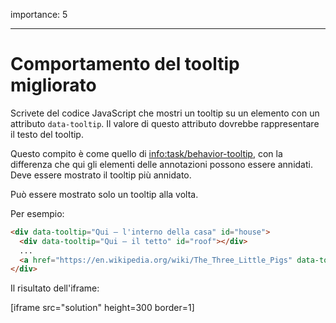 importance: 5

---

# Comportamento del tooltip migliorato

Scrivete del codice JavaScript che mostri un tooltip su un elemento con un attributo `data-tooltip`. Il valore di questo attributo dovrebbe rappresentare il testo del tooltip.

Questo compito è come quello di <info:task/behavior-tooltip>, con la differenza che qui gli elementi delle annotazioni possono essere annidati. Deve essere mostrato il tooltip più annidato.

Può essere mostrato solo un tooltip alla volta.

Per esempio:

```html
<div data-tooltip="Qui – l'interno della casa" id="house">
  <div data-tooltip="Qui – il tetto" id="roof"></div>
  ...
  <a href="https://en.wikipedia.org/wiki/The_Three_Little_Pigs" data-tooltip="Leggi…">Hover su di me</a>
</div>
```

Il risultato dell'iframe:

[iframe src="solution" height=300 border=1]
